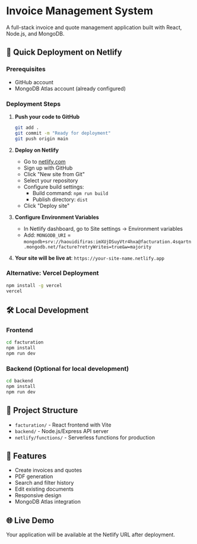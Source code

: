 # Invoice Management System

A full-stack invoice and quote management application built with React, Node.js, and MongoDB.

## 🚀 Quick Deployment on Netlify

### Prerequisites
- GitHub account
- MongoDB Atlas account (already configured)

### Deployment Steps

1. **Push your code to GitHub**
   ```bash
   git add .
   git commit -m "Ready for deployment"
   git push origin main
   ```

2. **Deploy on Netlify**
   - Go to [netlify.com](https://netlify.com)
   - Sign up with GitHub
   - Click "New site from Git"
   - Select your repository
   - Configure build settings:
     - Build command: `npm run build`
     - Publish directory: `dist`
   - Click "Deploy site"

3. **Configure Environment Variables**
   - In Netlify dashboard, go to Site settings → Environment variables
   - Add: `MONGODB_URI` = `mongodb+srv://haouidifiras:imXUjDSuyVtr4hxa@facturation.4sqartn.mongodb.net/facture?retryWrites=true&w=majority`

4. **Your site will be live at**: `https://your-site-name.netlify.app`

### Alternative: Vercel Deployment
```bash
npm install -g vercel
vercel
```

## 🛠️ Local Development

### Frontend
```bash
cd facturation
npm install
npm run dev
```

### Backend (Optional for local development)
```bash
cd backend
npm install
npm run dev
```

## 📁 Project Structure

- `facturation/` - React frontend with Vite
- `backend/` - Node.js/Express API server
- `netlify/functions/` - Serverless functions for production

## 🔧 Features

- Create invoices and quotes
- PDF generation
- Search and filter history
- Edit existing documents
- Responsive design
- MongoDB Atlas integration

## 🌐 Live Demo

Your application will be available at the Netlify URL after deployment.
